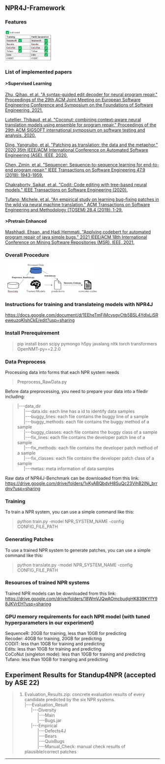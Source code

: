 
## NPR4J-Framework
### Features
<img src="./images/features.png" width="30%">

### List of implemented papers
#### >Supervised Learning

[Zhu, Qihao, et al. "A syntax-guided edit decoder for neural program repair." Proceedings of the 29th ACM Joint Meeting on European Software Engineering Conference and Symposium on the Foundations of Software Engineering. 2021.](https://dl.acm.org/doi/10.1145/3468264.3468544)

[Lutellier, Thibaud, et al. "Coconut: combining context-aware neural translation models using ensemble for program repair." Proceedings of the 29th ACM SIGSOFT international symposium on software testing and analysis. 2020.](https://dl.acm.org/doi/10.1145/3395363.3397369)

[Ding, Yangruibo, et al. "Patching as translation: the data and the metaphor." 2020 35th IEEE/ACM International Conference on Automated Software Engineering (ASE). IEEE, 2020.](https://dl.acm.org/doi/10.1145/3324884.3416587)

[Chen, Zimin, et al. "Sequencer: Sequence-to-sequence learning for end-to-end program repair." IEEE Transactions on Software Engineering 47.9 (2019): 1943-1959.](https://ieeexplore.ieee.org/document/8827954/)

[Chakraborty, Saikat, et al. "Codit: Code editing with tree-based neural models." IEEE Transactions on Software Engineering (2020).](https://ieeexplore.ieee.org/document/9181462/)

[Tufano, Michele, et al. "An empirical study on learning bug-fixing patches in the wild via neural machine translation." ACM Transactions on Software Engineering and Methodology (TOSEM) 28.4 (2019): 1-29.](https://dl.acm.org/doi/10.1145/3340544)

#### >Pretrain Enhanced

[Mashhadi, Ehsan, and Hadi Hemmati. "Applying codebert for automated program repair of java simple bugs." 2021 IEEE/ACM 18th International Conference on Mining Software Repositories (MSR). IEEE, 2021.](https://ieeexplore.ieee.org/document/9463106/)

### Overall Procedure
<img src="./images/NPR4J-procedure.PNG" width="60%">

### Instructions for training and translateing models with NPR4J
https://docs.google.com/document/d/1EEheTmFiMcvsgvCtb5BSL4YdlxLiSReweuzqKIshCkE/edit?usp=sharing

### Install Prerequirement
> pip install bson scipy pymongo h5py javalang nltk torch transformers OpenNMT-py==2.2.0
### Data Preprocess
Processing data into forms that each NPR system needs
>Preprocess_RawData.py

Before data preprocessing, you need to prepare your data into a filedir including:
>|---data_dir   
&#8194;&#8194;&#8194;|---data.ids: each line has a id to identify data samples  
&#8194;&#8194;&#8194;|---buggy_lines: each file contains the buggy line of a sample    
&#8194;&#8194;&#8194;|---buggy_methods: each file contains the buggy method of a sample      
&#8194;&#8194;&#8194;|---buggy_classes: each file contains the buggy class of a sample  
&#8194;&#8194;&#8194;|---fix_lines: each file contains the developer patch line of a sample   
&#8194;&#8194;&#8194;|---fix_methods: each file contains the developer patch method of a sample    
&#8194;&#8194;&#8194;|---fix_classes: each file contains the developer patch class of a sample      
&#8194;&#8194;&#8194;|---metas: meta information of data samples

Raw data of NPR4J-Benchmark can be downloaded from this link: https://drive.google.com/drive/folders/1vKyABQbdvH8SuQc23VihB2INj_brrdnv?usp=sharing

  
### Training
To train a NPR system, you can use a simple command like this:
>python train.py -model NPR_SYSTEM_NAME -config CONFIG_FILE_PATH  

### Generating Patches
To use a trained NPR system to generate patches, you can use a simple command like this:
>python translate.py -model NPR_SYSTEM_NAME -config CONFIG_FILE_PATH  

### Resources of trained NPR systems
Trained NPR models can be downloaded from this link: https://drive.google.com/drive/folders/18WmVJQwAOmcbudgHK839KYfY98JKVrEH?usp=sharing
### GPU memory requirements for each NPR model (with tuned hyperparameters in our experiment)
SequenceR: 20GB for training, less than 10GB for predicting  
Recoder: 40GB for training, 20GB for predicting  
CODIT:  less than 10GB for training and predicting  
Edits: less than 10GB for training and predicting  
CoCoNut (singleton mode): less than 10GB for training and predicting  
Tufano: less than 10GB for trainging and predicting  


## Experiment Results for Standup4NPR (accepted by ASE 22)
>1. Evaluation_Results.zip: concrete evaluation results of every candidate predicted by the six NPR systems.  
|---Evaluation_Result   
&#8194;&#8194;&#8194;|---Diversity  
&#8194;&#8194;&#8194;&#8194;&#8194;&#8194;|---Main    
&#8194;&#8194;&#8194;&#8194;&#8194;&#8194;|---Bugs.jar      
&#8194;&#8194;&#8194;|---Empirical  
&#8194;&#8194;&#8194;&#8194;&#8194;&#8194;|---Defects4J    
&#8194;&#8194;&#8194;&#8194;&#8194;&#8194;|---Bears    
&#8194;&#8194;&#8194;&#8194;&#8194;&#8194;|---QuixBugs      
&#8194;&#8194;&#8194;&#8194;&#8194;&#8194;|---Manual_Check: manual check results of plausible/correct patches
___
